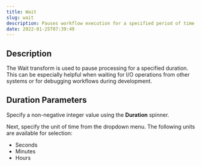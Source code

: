 ```yaml
---
title: Wait
slug: wait
description: Pauses workflow execution for a specified period of time
date: 2022-01-25T07:39:49
---
```



## Description


The Wait transform is used to pause processing for a specified duration. This can be especially helpful when waiting for I/O operations from other systems or for debugging workflows during development.



## Duration Parameters


Specify a non-negative integer value using the **Duration** spinner.



Next, specify the unit of time from the dropdown menu. The following units are available for selection:


* Seconds
* Minutes
* Hours
